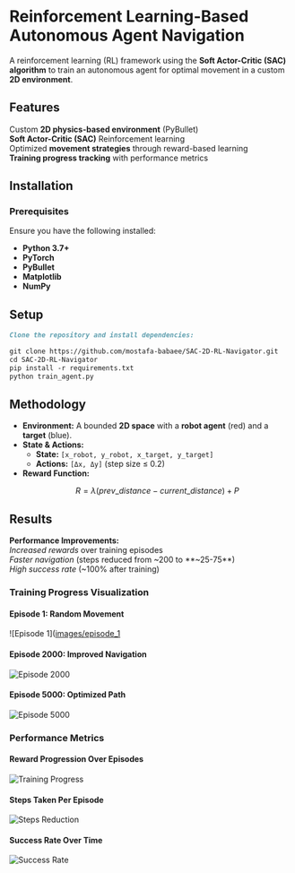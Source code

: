# Reinforcement Learning-Based Autonomous Agent Navigation

A reinforcement learning (RL) framework using the **Soft Actor-Critic (SAC) algorithm** to train an autonomous agent for optimal movement in a custom **2D environment**.

## Features  

 Custom **2D physics-based environment** (PyBullet)  
 **Soft Actor-Critic (SAC)** Reinforcement learning  
 Optimized **movement strategies** through reward-based learning  
 **Training progress tracking** with performance metrics  

## Installation  

### Prerequisites  
Ensure you have the following installed:  

- **Python 3.7+**  
- **PyTorch**  
- **PyBullet**  
- **Matplotlib**  
- **NumPy**  
## Setup  

```md
Clone the repository and install dependencies:  

git clone https://github.com/mostafa-babaee/SAC-2D-RL-Navigator.git  
cd SAC-2D-RL-Navigator  
pip install -r requirements.txt  
python train_agent.py
``` 

## Methodology  

- **Environment:** A bounded **2D space** with a **robot agent** (red) and a **target** (blue).  
- **State & Actions:**  
  - **State:** `[x_robot, y_robot, x_target, y_target]`  
  - **Actions:** `[Δx, Δy]` (step size ≤ 0.2)
- **Reward Function:**  
  ```math
  R = λ (prev\_distance - current\_distance) + P

 ## Results  

 **Performance Improvements:**  
 *Increased rewards* over training episodes  
 *Faster navigation* (steps reduced from ~200 to **~25-75**)  
 *High success rate* (~100% after training)  

### **Training Progress Visualization**  

#### **Episode 1: Random Movement**  
![Episode 1]([images/episode_1](file:///C:/Users/babae/OneDrive/Pictures/Screenshots/episode_1.png)  

#### **Episode 2000: Improved Navigation**  
![Episode 2000](images/episode_2000.png)  

#### **Episode 5000: Optimized Path**  
![Episode 5000](images/episode_5000.png)  

### **Performance Metrics**  
#### **Reward Progression Over Episodes**  
![Training Progress](images/reward_progress.png)  

#### **Steps Taken Per Episode**  
![Steps Reduction](images/steps_reduction.png)  

#### **Success Rate Over Time**  
![Success Rate](images/success_rate.png)  



